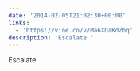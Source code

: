 ```yaml
---
date: '2014-02-05T21:02:30+00:00'
links:
  - 'https://vine.co/v/Ma6XDaKdZbq'
description: 'Escalate '
---
```

Escalate 
